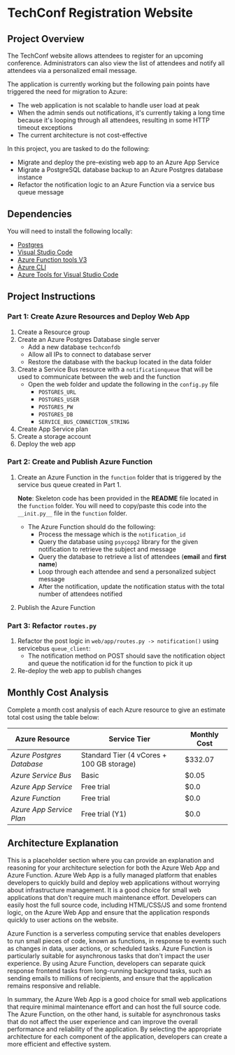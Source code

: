 # TechConf Registration Website

## Project Overview
The TechConf website allows attendees to register for an upcoming conference. Administrators can also view the list of attendees and notify all attendees via a personalized email message.

The application is currently working but the following pain points have triggered the need for migration to Azure:
 - The web application is not scalable to handle user load at peak
 - When the admin sends out notifications, it's currently taking a long time because it's looping through all attendees, resulting in some HTTP timeout exceptions
 - The current architecture is not cost-effective 

In this project, you are tasked to do the following:
- Migrate and deploy the pre-existing web app to an Azure App Service
- Migrate a PostgreSQL database backup to an Azure Postgres database instance
- Refactor the notification logic to an Azure Function via a service bus queue message

## Dependencies

You will need to install the following locally:
- [Postgres](https://www.postgresql.org/download/)
- [Visual Studio Code](https://code.visualstudio.com/download)
- [Azure Function tools V3](https://docs.microsoft.com/en-us/azure/azure-functions/functions-run-local?tabs=windows%2Ccsharp%2Cbash#install-the-azure-functions-core-tools)
- [Azure CLI](https://docs.microsoft.com/en-us/cli/azure/install-azure-cli?view=azure-cli-latest)
- [Azure Tools for Visual Studio Code](https://marketplace.visualstudio.com/items?itemName=ms-vscode.vscode-node-azure-pack)

## Project Instructions

### Part 1: Create Azure Resources and Deploy Web App
1. Create a Resource group
2. Create an Azure Postgres Database single server
   - Add a new database `techconfdb`
   - Allow all IPs to connect to database server
   - Restore the database with the backup located in the data folder
3. Create a Service Bus resource with a `notificationqueue` that will be used to communicate between the web and the function
   - Open the web folder and update the following in the `config.py` file
      - `POSTGRES_URL`
      - `POSTGRES_USER`
      - `POSTGRES_PW`
      - `POSTGRES_DB`
      - `SERVICE_BUS_CONNECTION_STRING`
4. Create App Service plan
5. Create a storage account
6. Deploy the web app

### Part 2: Create and Publish Azure Function
1. Create an Azure Function in the `function` folder that is triggered by the service bus queue created in Part 1.

      **Note**: Skeleton code has been provided in the **README** file located in the `function` folder. You will need to copy/paste this code into the `__init.py__` file in the `function` folder.
      - The Azure Function should do the following:
         - Process the message which is the `notification_id`
         - Query the database using `psycopg2` library for the given notification to retrieve the subject and message
         - Query the database to retrieve a list of attendees (**email** and **first name**)
         - Loop through each attendee and send a personalized subject message
         - After the notification, update the notification status with the total number of attendees notified
2. Publish the Azure Function

### Part 3: Refactor `routes.py`
1. Refactor the post logic in `web/app/routes.py -> notification()` using servicebus `queue_client`:
   - The notification method on POST should save the notification object and queue the notification id for the function to pick it up
2. Re-deploy the web app to publish changes

## Monthly Cost Analysis
Complete a month cost analysis of each Azure resource to give an estimate total cost using the table below:

| Azure Resource           | Service Tier                              | Monthly Cost |
|--------------------------|-------------------------------------------|-------------|
| *Azure Postgres Database* | Standard Tier (4 vCores + 100 GB storage) | $332.07    |
| *Azure Service Bus*      | Basic                                     | $0.05       |
| *Azure App Service*      | Free trial                                | $0.0        |
| *Azure Function*         | Free trial                                | $0.0        |
| *Azure App Service Plan* | Free trial (Y1)                           | $0.0        |

## Architecture Explanation
This is a placeholder section where you can provide an explanation and reasoning for your architecture selection for both the Azure Web App and Azure Function.
Azure Web App is a fully managed platform that enables developers to quickly build and deploy web applications without worrying about infrastructure management. It is a good choice for small web applications that don't require much maintenance effort. Developers can easily host the full source code, including HTML/CSS/JS and some frontend logic, on the Azure Web App and ensure that the application responds quickly to user actions on the website.

Azure Function is a serverless computing service that enables developers to run small pieces of code, known as functions, in response to events such as changes in data, user actions, or scheduled tasks. Azure Function is particularly suitable for asynchronous tasks that don't impact the user experience. By using Azure Function, developers can separate quick response frontend tasks from long-running background tasks, such as sending emails to millions of recipients, and ensure that the application remains responsive and reliable.

In summary, the Azure Web App is a good choice for small web applications that require minimal maintenance effort and can host the full source code. The Azure Function, on the other hand, is suitable for asynchronous tasks that do not affect the user experience and can improve the overall performance and reliability of the application. By selecting the appropriate architecture for each component of the application, developers can create a more efficient and effective system.
